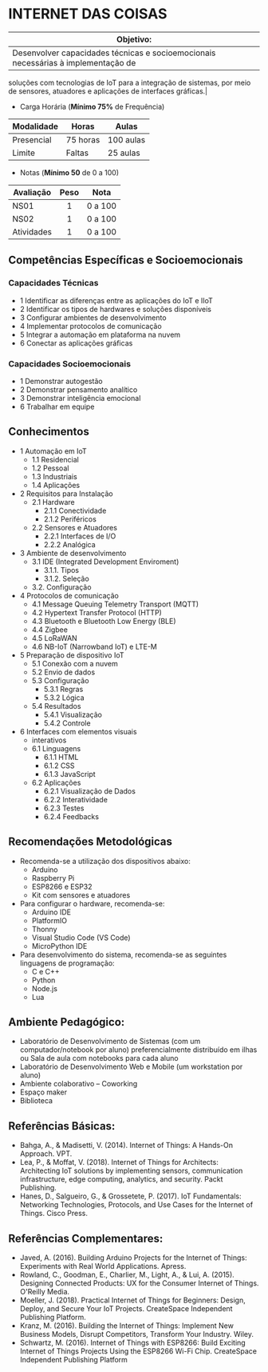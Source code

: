 #  INTERNET DAS COISAS

|Objetivo:|
|-|
|Desenvolver capacidades técnicas e socioemocionais necessárias à implementação de 
soluções com tecnologias de IoT para a integração de sistemas, por meio de sensores, atuadores e 
aplicações de interfaces gráficas.|

- Carga Horária (**Mínimo 75%** de Frequência)

|Modalidade|Horas|Aulas|
|-|-|-|
|Presencial|75 horas|100 aulas|
|Limite|Faltas|25 aulas|

- Notas (**Mínimo 50** de 0 a 100)

|Avaliação|Peso|Nota|
|-|:-:|:-:|
|NS01|1|0 a 100|
|NS02|1|0 a 100|
|Atividades|1|0 a 100|

## Competências Específicas e Socioemocionais

### Capacidades Técnicas
- 1 Identificar as diferenças entre as aplicações do IoT e IIoT 
- 2 Identificar os tipos de hardwares e soluções disponíveis 
- 3 Configurar ambientes de desenvolvimento
- 4 Implementar protocolos de comunicação  
- 5 Integrar a automação em plataforma na nuvem 
- 6 Conectar as aplicações gráficas  

### Capacidades Socioemocionais
- 1 Demonstrar autogestão
- 2 Demonstrar pensamento analítico
- 3 Demonstrar inteligência emocional
- 6 Trabalhar em equipe 

## Conhecimentos
- 1 Automação em IoT 
  - 1.1 Residencial  
  - 1.2 Pessoal 
  - 1.3 Industriais  
  - 1.4 Aplicações 
- 2 Requisitos para Instalação 
  - 2.1 Hardware 
    - 2.1.1 Conectividade 
    - 2.1.2 Periféricos 
  - 2.2 Sensores e Atuadores 
    - 2.2.1 Interfaces de I/O 
    - 2.2.2 Analógica 
- 3 Ambiente de desenvolvimento 
  - 3.1 IDE (Integrated Development Enviroment) 
    - 3.1.1. Tipos 
    - 3.1.2. Seleção 
  - 3.2. Configuração 
- 4 Protocolos de comunicação 
  - 4.1 Message Queuing Telemetry Transport (MQTT) 
  - 4.2 Hypertext Transfer Protocol (HTTP) 
  - 4.3 Bluetooth e Bluetooth Low Energy (BLE) 
  - 4.4 Zigbee 
  - 4.5 LoRaWAN 
  - 4.6 NB-IoT (Narrowband IoT) e LTE-M 
- 5 Preparação de dispositivo IoT 
  - 5.1 Conexão com a nuvem 
  - 5.2 Envio de dados  
  - 5.3 Configuração 
    - 5.3.1 Regras 
    - 5.3.2 Lógica 
  - 5.4 Resultados 
    - 5.4.1 Visualização 
    - 5.4.2 Controle 
- 6 Interfaces com elementos visuais 
  - interativos 
  - 6.1 Linguagens 
    - 6.1.1 HTML 
    - 6.1.2 CSS  
    - 6.1.3 JavaScript 
  - 6.2 Aplicações  
    - 6.2.1 Visualização de Dados 
    - 6.2.2 Interatividade 
    - 6.2.3 Testes  
    - 6.2.4 Feedbacks

## Recomendações Metodológicas
- Recomenda-se a utilização dos dispositivos abaixo: 
  - Arduino 
  - Raspberry Pi 
  - ESP8266 e ESP32 
  - Kit com sensores e atuadores 
- Para configurar o hardware, recomenda-se: 
  - Arduino IDE 
  - PlatformIO 
  - Thonny 
  - Visual Studio Code (VS Code) 
  - MicroPython IDE 
- Para desenvolvimento do sistema, recomenda-se as seguintes linguagens de programação: 
  - C e C++ 
  - Python 
  - Node.js 
  - Lua 

## Ambiente Pedagógico:
- Laboratório de Desenvolvimento de Sistemas (com um computador/notebook por aluno) preferencialmente distribuído em ilhas ou Sala de aula com notebooks para cada aluno
- Laboratório de Desenvolvimento Web e Mobile (um workstation por aluno)
- Ambiente colaborativo – Coworking
- Espaço maker
- Biblioteca
## Referências Básicas:
- Bahga, A., & Madisetti, V. (2014). Internet of Things: A Hands-On Approach. VPT. 
- Lea, P., & Moffat, V. (2018). Internet of Things for Architects: Architecting IoT solutions by implementing sensors, communication infrastructure, edge computing, analytics, and security. Packt Publishing. 
- Hanes, D., Salgueiro, G., & Grossetete, P. (2017). IoT Fundamentals: Networking Technologies, 
Protocols, and Use Cases for the Internet of Things. Cisco Press.
## Referências Complementares:
- Javed, A. (2016). Building Arduino Projects for the Internet of Things: Experiments with Real World Applications. Apress. 
- Rowland, C., Goodman, E., Charlier, M., Light, A., & Lui, A. (2015). Designing Connected Products: UX for the Consumer Internet of Things. O'Reilly Media. 
- Moeller, J. (2018). Practical Internet of Things for Beginners: Design, Deploy, and Secure Your IoT Projects. CreateSpace Independent Publishing Platform.
- Kranz, M. (2016). Building the Internet of Things: Implement New Business Models, Disrupt Competitors, Transform Your Industry. Wiley.
- Schwartz, M. (2016). Internet of Things with ESP8266: Build Exciting Internet of Things Projects Using the ESP8266 Wi-Fi Chip. CreateSpace Independent Publishing Platform 
